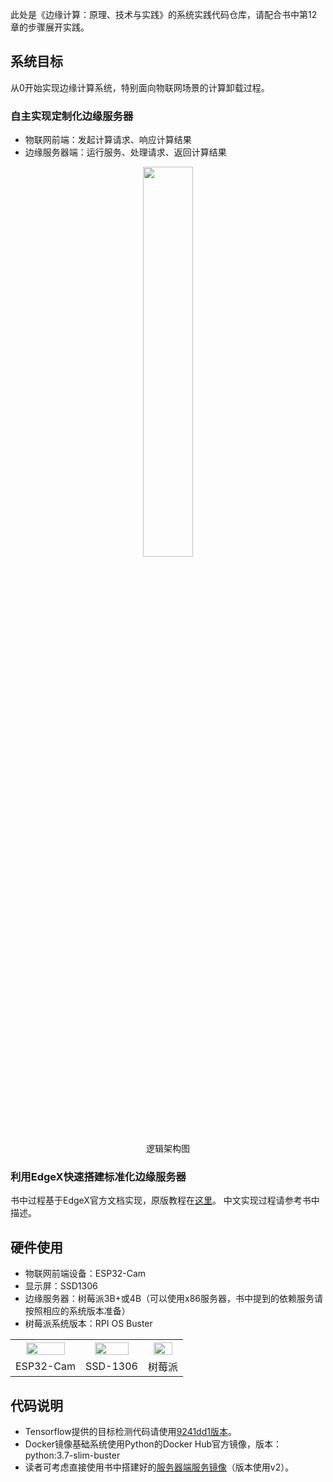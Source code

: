 此处是《边缘计算：原理、技术与实践》的系统实践代码仓库，请配合书中第12章的步骤展开实践。
## 系统目标
从0开始实现边缘计算系统，特别面向物联网场景的计算卸载过程。
### 自主实现定制化边缘服务器
* 物联网前端：发起计算请求、响应计算结果
* 边缘服务器端：运行服务、处理请求、返回计算结果
<div align="center">
<img width=40% src="https://mobinets.cn/edgebook/resources/luojijiagou.png"><br>逻辑架构图</img>
</div>

### 利用EdgeX快速搭建标准化边缘服务器
书中过程基于EdgeX官方文档实现，原版教程在<a href="https://docs.edgexfoundry.org/1.2/examples/LinuxTutorial/EdgeX-Foundry-tutorial-ver1.0.pdf">这里</a>。
中文实现过程请参考书中描述。

## 硬件使用
* 物联网前端设备：ESP32-Cam
* 显示屏：SSD1306
* 边缘服务器：树莓派3B+或4B（可以使用x86服务器，书中提到的依赖服务请按照相应的系统版本准备）
* 树莓派系统版本：RPI OS Buster

<table style="width:100%" align="center">
  <tr>
    <th><img width=80% src="https://mobinets.cn/edgebook/resources/esp32cam.png"></img></th>
    <th><img width=80% src="https://mobinets.cn/edgebook/resources/ssd1306.png"></img></th>
    <th><img width=80% src="https://mobinets.cn/edgebook/resources/rpi.png"></img></th>
  </tr>
  <tr align="center">
    <td>ESP32-Cam</td>
    <td>SSD-1306</td>
    <td>树莓派</td>
  </tr>
</table>


## 代码说明
* Tensorflow提供的目标检测代码请使用<a href="https://github.com/tensorflow/examples/tree/9241dd1f44c503a95e540c85f5084e805bca6028/lite/examples/object_detection/raspberry_pi">9241dd1版本</a>。
* Docker镜像基础系统使用Python的Docker Hub官方镜像，版本：python:3.7-slim-buster
* 读者可考虑直接使用书中搭建好的<a href="https://hub.docker.com/r/csdotliu/detect">服务器端服务镜像</a>（版本使用v2）。
